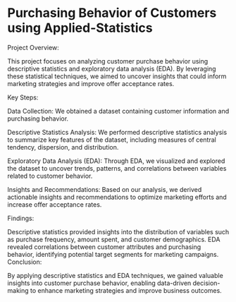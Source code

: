 # Purchasing Behavior of Customers using Applied-Statistics

Project Overview:

This project focuses on analyzing customer purchase behavior using descriptive statistics and exploratory data analysis (EDA). By leveraging these statistical techniques, we aimed to uncover insights that could inform marketing strategies and improve offer acceptance rates.

Key Steps:

Data Collection: We obtained a dataset containing customer information and purchasing behavior.

Descriptive Statistics Analysis: We performed descriptive statistics analysis to summarize key features of the dataset, including measures of central tendency, dispersion, and distribution.

Exploratory Data Analysis (EDA): Through EDA, we visualized and explored the dataset to uncover trends, patterns, and correlations between variables related to customer behavior.

Insights and Recommendations: Based on our analysis, we derived actionable insights and recommendations to optimize marketing efforts and increase offer acceptance rates.

Findings:

Descriptive statistics provided insights into the distribution of variables such as purchase frequency, amount spent, and customer demographics.
EDA revealed correlations between customer attributes and purchasing behavior, identifying potential target segments for marketing campaigns.
Conclusion:

By applying descriptive statistics and EDA techniques, we gained valuable insights into customer purchase behavior, enabling data-driven decision-making to enhance marketing strategies and improve business outcomes.
